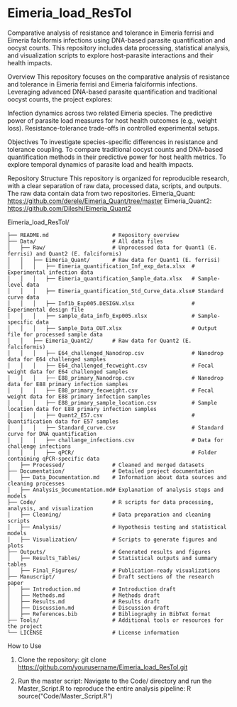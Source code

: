 # Eimeria_load_ResTol
Comparative analysis of resistance and tolerance in Eimeria ferrisi and Eimeria falciformis infections using DNA-based parasite quantification and oocyst counts. This repository includes data processing, statistical analysis, and visualization scripts to explore host-parasite interactions and their health impacts.


Overview
This repository focuses on the comparative analysis of resistance and tolerance in Eimeria ferrisi and Eimeria falciformis infections. Leveraging advanced DNA-based parasite quantification and traditional oocyst counts, the project explores:

Infection dynamics across two related Eimeria species.
The predictive power of parasite load measures for host health outcomes (e.g., weight loss).
Resistance-tolerance trade-offs in controlled experimental setups.

Objectives
To investigate species-specific differences in resistance and tolerance coupling.
To compare traditional oocyst counts and DNA-based quantification methods in their predictive power for host health metrics.
To explore temporal dynamics of parasite load and health impacts.

Repository Structure
This repository is organized for reproducible research, with a clear separation of raw data, processed data, scripts, and outputs.
The raw data contain data from two repositories. 
Eimeria_Quant: https://github.com/derele/Eimeria_Quant/tree/master
Eimeria_Quant2: https://github.com/Dileshi/Eimeria_Quant2

Eimeria_load_ResTol/
```
├── README.md                    # Repository overview
├── Data/                        # All data files
│   ├── Raw/                     # Unprocessed data for Quant1 (E. ferrisi) and Quant2 (E. falciformis)
│   │   ├── Eimeria_Quant/       # Raw data for Quant1 (E. ferrisi)
│   │   │   ├── Eimeria_quantification_Inf_exp_data.xlsx  # Experimental infection data
│   │   │   ├── Eimeria_quantification_Sample_data.xlsx   # Sample-level data
│   │   │   ├── Eimeria_quantification_Std_Curve_data.xlsx# Standard curve data
│   │   │   ├── Inf1b_Exp005.DESIGN.xlsx                  # Experimental design file
│   │   │   ├── sample_data_infb_Exp005.xlsx              # Sample-specific data
│   │   │   ├── Sample_Data_OUT.xlsx                      # Output file for processed sample data
│   │   ├── Eimeria_Quant2/      # Raw data for Quant2 (E. falciformis)
│   │   │   ├── E64_challenged_Nanodrop.csv               # Nanodrop data for E64 challenged samples
│   │   │   ├── E64_challenged_fecweight.csv              # Fecal weight data for E64 challenged samples
│   │   │   ├── E88_primary_Nanodrop.csv                  # Nanodrop data for E88 primary infection samples
│   │   │   ├── E88_primary_fecweight.csv                 # Fecal weight data for E88 primary infection samples
│   │   │   ├── E88_primary_sample_location.csv           # Sample location data for E88 primary infection samples
│   │   │   ├── Quant2_E57.csv                            # Quantification data for E57 samples
│   │   │   ├── Standard_curve.csv                        # Standard curve for DNA quantification
│   │   │   ├── challange_infections.csv                  # Data for challenge infections
│   │   │   ├── qPCR/                                     # Folder containing qPCR-specific data
│   ├── Processed/               # Cleaned and merged datasets
├── Documentation/               # Detailed project documentation
│   ├── Data_Documentation.md    # Information about data sources and cleaning processes
│   ├── Analysis_Documentation.md# Explanation of analysis steps and models
├── Code/                        # R scripts for data processing, analysis, and visualization
│   ├── Cleaning/                # Data preparation and cleaning scripts
│   ├── Analysis/                # Hypothesis testing and statistical models
│   ├── Visualization/           # Scripts to generate figures and plots
├── Outputs/                     # Generated results and figures
│   ├── Results_Tables/          # Statistical outputs and summary tables
│   ├── Final_Figures/           # Publication-ready visualizations
├── Manuscript/                  # Draft sections of the research paper
│   ├── Introduction.md          # Introduction draft
│   ├── Methods.md               # Methods draft
│   ├── Results.md               # Results draft
│   ├── Discussion.md            # Discussion draft
│   ├── References.bib           # Bibliography in BibTeX format
├── Tools/                       # Additional tools or resources for the project
└── LICENSE                      # License information

```
How to Use
1. Clone the repository:
git clone https://github.com/yourusername/Eimeria_load_ResTol.git

2. Run the master script: Navigate to the Code/ directory and run the Master_Script.R to reproduce the entire analysis pipeline:
R
source("Code/Master_Script.R")



